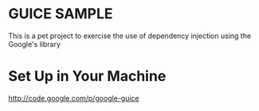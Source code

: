 GUICE SAMPLE
=========

This is a pet project to exercise the use of dependency injection using the Google's library

Set Up in Your Machine
========================

http://code.google.com/p/google-guice